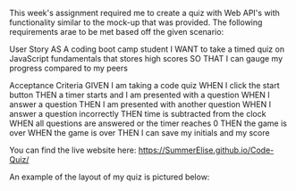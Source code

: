 This week's assignment required me to create a quiz with Web API's with
functionality similar to the mock-up that was provided. 
The following requirements arae to be met based off the given scenario:

User Story
AS A coding boot camp student
I WANT to take a timed quiz on JavaScript fundamentals that stores high scores
SO THAT I can gauge my progress compared to my peers


Acceptance Criteria
GIVEN I am taking a code quiz
WHEN I click the start button
THEN a timer starts and I am presented with a question
WHEN I answer a question
THEN I am presented with another question
WHEN I answer a question incorrectly
THEN time is subtracted from the clock
WHEN all questions are answered or the timer reaches 0
THEN the game is over
WHEN the game is over
THEN I can save my initials and my score


You can find the live website here: https://SummerElise.github.io/Code-Quiz/

An example of the layout of my quiz is pictured below: